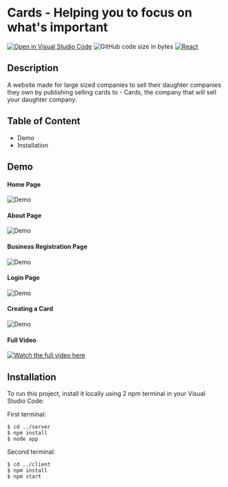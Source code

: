 # Cards - Helping you to focus on what's important
[![Open in Visual Studio Code](https://open.vscode.dev/badges/open-in-vscode.svg)](https://open.vscode.dev/HexaC/-reactAndNodejsWithMongoDB-project)
![GitHub code size in bytes](https://img.shields.io/github/languages/code-size/HexaC/-reactAndNodejsWithMongoDB-project)
[![React](https://badges.aleen42.com/src/react.svg)](https://reactjs.org/)

## Description
A website made for large sized companies to sell their daughter companies they own by publishing selling cards to - Cards, the company that will sell your daughter company.

## Table of Content
- Demo
- Installation

## Demo

#### Home Page
![Demo](https://media.giphy.com/media/yaPKmBbDs3Af1ZxUS7/giphy.gif)

#### About Page
![Demo](https://media.giphy.com/media/UJDwKWAnAeTkfkKGh6/giphy.gif)

#### Business Registration Page
![Demo](https://media.giphy.com/media/a26CdgG9bg989d1WKl/giphy.gif)

#### Login Page
![Demo](https://media.giphy.com/media/yRgaHrF8HA5fHhWbUq/giphy.gif)

#### Creating a Card
![Demo](https://media.giphy.com/media/6ChrcxcVfepT8To56x/giphy.gif)

#### Full Video
[![Watch the full video here](https://youtu.be/kYyiUsur-u8)](https://youtu.be/kYyiUsur-u8)

## Installation
To run this project, install it locally using 2 npm terminal in your Visual Studio Code:

First terminal:
```
$ cd ../server
$ npm install
$ node app
```
Second terminal:
```
$ cd ../client
$ npm install
$ npm start
```
